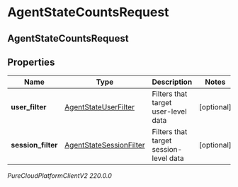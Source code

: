 # AgentStateCountsRequest

## AgentStateCountsRequest

## Properties

|Name | Type | Description | Notes|
|------------ | ------------- | ------------- | -------------|
| **user_filter** | [AgentStateUserFilter](AgentStateUserFilter) | Filters that target user-level data | [optional] |
| **session_filter** | [AgentStateSessionFilter](AgentStateSessionFilter) | Filters that target session-level data | [optional] |



_PureCloudPlatformClientV2 220.0.0_
